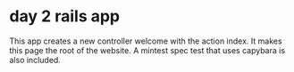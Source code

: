 # day 2 rails app

This app creates a new controller welcome with the action index. It makes this page the root of the website. A mintest
spec test that uses capybara is also included.
